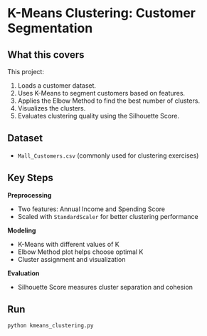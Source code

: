 # K-Means Clustering: Customer Segmentation

## What this covers
This project:
1. Loads a customer dataset.
2. Uses K-Means to segment customers based on features.
3. Applies the Elbow Method to find the best number of clusters.
4. Visualizes the clusters.
5. Evaluates clustering quality using the Silhouette Score.

## Dataset
- `Mall_Customers.csv` (commonly used for clustering exercises)

## Key Steps

**Preprocessing**  
- Two features: Annual Income and Spending Score  
- Scaled with `StandardScaler` for better clustering performance

**Modeling**  
- K-Means with different values of K
- Elbow Method plot helps choose optimal K
- Cluster assignment and visualization

**Evaluation**  
- Silhouette Score measures cluster separation and cohesion

## Run

```bash
python kmeans_clustering.py
